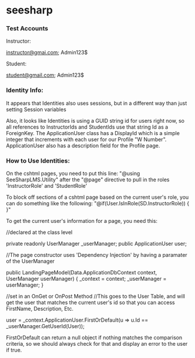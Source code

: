 # seesharp

<h3>Test Accounts</h3>
 Instructor:

instructor@gmai.com; Admin123$

Student:

student@gmail.com; Admin123$

<h3>Identity Info:</h3>

It appears that Identities also uses sessions, but in a different way than just setting Session variables

Also, it looks like Identities is using a GUID string id for users right now, so all references to InstructorIds and StudentIds use that string Id as a ForeignKey. The ApplicationUser class has a DisplayId which is a simple integer that increments with each user for our Profile "W Number". ApplicationUser also has a description field for the Profile page.

<h3>How to Use Identities:</h3>

On the cshtml pages, you need to put this line:
"@using SeeSharpLMS.Utility" after the "@page" directive to pull in the roles 'InstructorRole' and 'StudentRole'

To block off sections of a cshtml page based on the current user's role, you can do something like the following:
"@if(User.IsInRole(SD.InstructorRole))
{
}"

To get the current user's information for a page, you need this:

//declared at the class level

private readonly UserManager<IdentityUser> _userManager; 
public ApplicationUser user;

//The page constructor uses 'Dependency Injection' by having a paramater of the UserManager<IdentityUser>
  
public LandingPageModel(Data.ApplicationDbContext context, UserManager<IdentityUser> userManager)
      {
          _context = context;
          _userManager = userManager;
      }
  
 //set in an OnGet or OnPost Method
 //This goes to the User Table, and will get the user that matches the current user's id so that you can access FirstName, Description, Etc.
 
 user = _context.ApplicationUser.FirstOrDefault(u => u.Id == _userManager.GetUserId(User));
 
 FirstOrDefault can return a null object if nothing matches the comparison criteria, so we should always check for that and display an error to the user if true.
